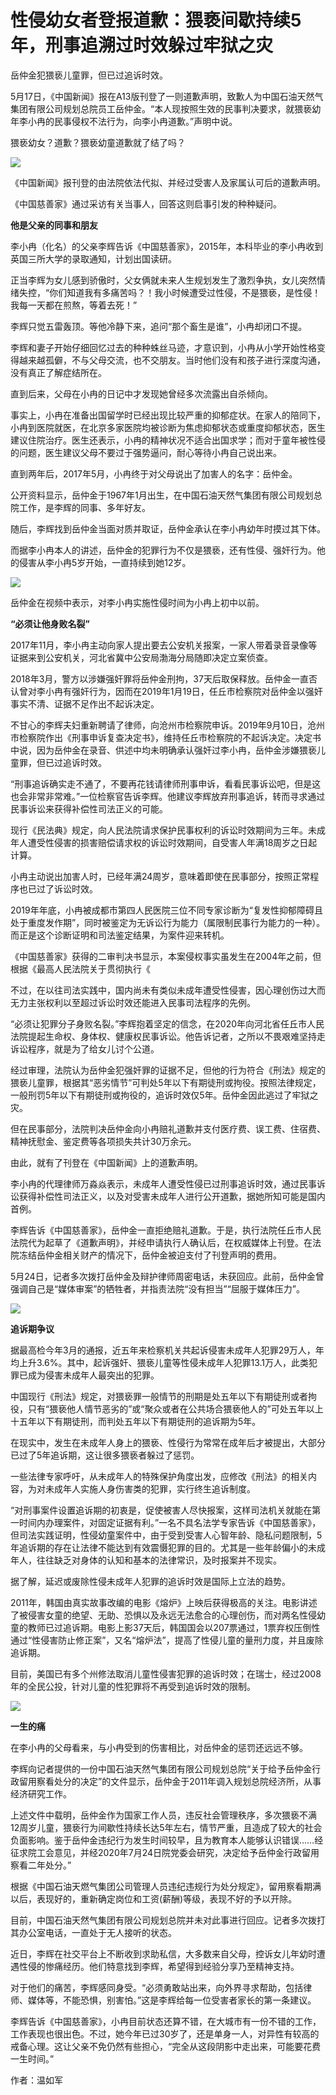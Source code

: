 # 性侵幼女者登报道歉：猥亵间歇持续5年，刑事追溯过时效躲过牢狱之灾

岳仲金犯猥亵儿童罪，但已过追诉时效。

5月17日，《中国新闻》报在A13版刊登了一则道歉声明，致歉人为中国石油天然气集团有限公司规划总院员工岳仲金。“本人现按照生效的民事判决要求，就猥亵幼年李小冉的民事侵权不法行为，向李小冉道歉。”声明中说。

猥亵幼女？道歉？猥亵幼童道歉就了结了吗？

![](https://inews.gtimg.com/om_bt/OaNcvh9sexfm76gW-l9sWI1JiAE94zMSQnCAANtigq3WgAA/1000)

《中国新闻》报刊登的由法院依法代拟、并经过受害人及家属认可后的道歉声明。

《中国慈善家》通过采访有关当事人，回答这则启事引发的种种疑问。

**他是父亲的同事和朋友**

李小冉（化名）的父亲李辉告诉《中国慈善家》，2015年，本科毕业的李小冉收到英国三所大学的录取通知，计划出国读研。

正当李辉为女儿感到骄傲时，父女俩就未来人生规划发生了激烈争执，女儿突然情绪失控，“你们知道我有多痛苦吗？！我小时候遭受过性侵，不是猥亵，是性侵！我每一天都在煎熬，等着去死！”

李辉只觉五雷轰顶。等他冷静下来，追问“那个畜生是谁”，小冉却闭口不提。

李辉和妻子开始仔细回忆过去的种种蛛丝马迹，才意识到，小冉从小学开始性格变得越来越孤僻，不与父母交流，也不交朋友。当时他们没有和孩子进行深度沟通，没有真正了解症结所在。

直到后来，父母在小冉的日记中才发现她曾经多次流露出自杀倾向。

事实上，小冉在准备出国留学时已经出现比较严重的抑郁症状。在家人的陪同下，小冉到医院就医，在北京多家医院均被诊断为焦虑抑郁状态或重度抑郁状态，医生建议住院治疗。医生还表示，小冉的精神状况不适合出国求学；而对于童年被性侵的问题，医生建议父母不要过于强势逼问，耐心等待小冉自己说出来。

直到两年后，2017年5月，小冉终于对父母说出了加害人的名字：岳仲金。

公开资料显示，岳仲金于1967年1月出生，在中国石油天然气集团有限公司规划总院工作，是李辉的同事、多年好友。

随后，李辉找到岳仲金当面对质并取证，岳仲金承认在李小冉幼年时摸过其下体。

而据李小冉本人的讲述，岳仲金的犯罪行为不仅是猥亵，还有性侵、强奸行为。他的侵害从李小冉5岁开始，一直持续到她12岁。

![](https://inews.gtimg.com/om_bt/Oqg4AgsQEY1nrK4L77u-PmGf7NqNaXj01E_-z4dBffipoAA/1000)

岳仲金在视频中表示，对李小冉实施性侵时间为小冉上初中以前。

**“必须让他身败名裂”**

2017年11月，李小冉主动向家人提出要去公安机关报案，一家人带着录音录像等证据来到公安机关，河北省冀中公安局渤海分局随即决定立案侦查。

2018年3月，警方以涉嫌强奸罪将岳仲金刑拘，37天后取保释放。岳仲金一直否认曾对李小冉有强奸行为，因而在2019年1月19日，任丘市检察院对岳仲金以强奸事实不清、证据不足作出不起诉决定。

不甘心的李辉夫妇重新聘请了律师，向沧州市检察院申诉。2019年9月10日，沧州市检察院作出《刑事申诉复查决定书》，维持任丘市检察院的不起诉决定。决定书中说，因为岳仲金在录音、供述中均未明确承认强奸过李小冉，岳仲金涉嫌猥亵儿童罪，但已过追诉时效。

“刑事追诉确实走不通了，不要再花钱请律师刑事申诉，看看民事诉讼吧，但是这也会非常非常难。”一位检察官告诉李辉。他建议李辉放弃刑事追诉，转而寻求通过民事诉讼来获得补偿性司法正义的可能。

现行《民法典》规定，向人民法院请求保护民事权利的诉讼时效期间为三年。未成年人遭受性侵害的损害赔偿请求权的诉讼时效期间，自受害人年满18周岁之日起计算。

小冉主动说出加害人时，已经年满24周岁，意味着即使在民事部分，按照正常程序也已过了诉讼时效。

2019年年底，小冉被成都市第四人民医院三位不同专家诊断为“复发性抑郁障碍且处于重度发作期”，同时被鉴定为无诉讼行为能力（属限制民事行为能力的一种）。而正是这个诊断证明和司法鉴定结果，为案件迎来转机。

《中国慈善家》获得的二审判决书显示，本案侵权事实虽发生在2004年之前，但根据《最高人民法院关于贯彻执行《

不过，在以往司法实践中，国内尚未有类似未成年遭受性侵害，因心理创伤过大而无力主张权利以至超过诉讼时效还能进入民事司法程序的先例。

“必须让犯罪分子身败名裂。”李辉抱着坚定的信念，在2020年向河北省任丘市人民法院提起生命权、身体权、健康权民事诉讼。他告诉记者，之所以不畏艰难坚持走诉讼程序，就是为了给女儿讨个公道。

经过审理，法院认为岳仲金犯强奸罪的证据不足，但他的行为符合《刑法》规定的猥亵儿童罪，根据其“恶劣情节”可判处5年以下有期徒刑或拘役。按照法律规定，一般刑罚5年以下有期徒刑或拘役的，追诉时效仅5年。岳仲金因此逃过了牢狱之灾。

但在民事部分，法院判决岳仲金向小冉赔礼道歉并支付医疗费、误工费、住宿费、精神抚慰金、鉴定费等各项损失共计30万余元。

由此，就有了刊登在《中国新闻》上的道歉声明。

李小冉的代理律师万淼焱表示，未成年人遭受性侵已过刑事追诉时效，通过民事诉讼获得补偿性司法正义，以及对受害未成年人进行公开道歉，据她所知可能是国内首例。

李辉告诉《中国慈善家》，岳仲金一直拒绝赔礼道歉。于是，执行法院任丘市人民法院代为起草了《道歉声明》，并经申请执行人确认后，在权威媒体上刊登。在法院冻结岳仲金相关财产的情况下，岳仲金被迫支付了刊登声明的费用。

5月24日，记者多次拨打岳仲金及辩护律师周密电话，未获回应。此前，岳仲金曾强调自己是“媒体审案”的牺牲者，并指责法院“没有担当”“屈服于媒体压力”。

![](https://inews.gtimg.com/om_bt/O8PeMH2INEW4hcGT93GIHw00p1tfPvAYF2fgIW4VMFcCcAA/1000)

**追诉期争议**

据最高检今年3月的通报，近五年来检察机关共起诉侵害未成年人犯罪29万人，年均上升3.6%。其中，起诉强奸、猥亵儿童等性侵未成年人犯罪13.1万人，此类犯罪已成为侵害未成年人最突出的犯罪。

中国现行《刑法》规定，对猥亵罪一般情节的刑期是处五年以下有期徒刑或者拘役，只有“猥亵他人情节恶劣的”或“聚众或者在公共场合猥亵他人的”可处五年以上十五年以下有期徒刑，而判处五年以下有期徒刑的追诉期为5年。

在现实中，发生在未成年人身上的猥亵、性侵行为常常在成年后才被提出，大部分已过了5年追诉期，这让很多猥亵者躲过了惩罚。

一些法律专家呼吁，从未成年人的特殊保护角度出发，应修改《刑法》的相关内容，为对未成年人实施人身伤害类的犯罪，实行终生追诉制度。

“对刑事案件设置追诉期的初衷是，促使被害人尽快报案，这样司法机关就能在第一时间内办理案件，对固定证据有利。”一名不具名法学专家告诉《中国慈善家》，但司法实践证明，性侵幼童案件中，由于受到受害人心智年龄、隐私问题限制，5年追诉期的存在让法律不能达到有效震慑犯罪的目的。尤其是一些年龄偏小的未成年人，往往缺乏对身体的认知和基本的法律常识，及时报案并不现实。

据了解，延迟或废除性侵未成年人犯罪的追诉时效是国际上立法的趋势。

2011年，韩国由真实故事改编的电影《熔炉》上映后获得极高的关注。电影讲述了被侵害女童的绝望、无助、恐惧以及永远无法愈合的心理创伤，而对两名性侵幼童的教师已过追诉期。电影上影37天后，韩国国会以207票通过，1票弃权压倒性通过“性侵害防止修正案”，又名“熔炉法”，提高了性侵儿童的量刑力度，并且废除追诉期。

目前，美国已有多个州修法取消儿童性侵害犯罪的追诉时效；在瑞士，经过2008年的全民公投，针对儿童的性犯罪将不再受到追诉时效的限制。

![](https://inews.gtimg.com/om_bt/OWRbDeXlMWCV0AJFzta4Lw7o3dc7wSDNCtVswUMR1jKLgAA/1000)

**一生的痛**

在李小冉的父母看来，与小冉受到的伤害相比，对岳仲金的惩罚还远远不够。

李辉向记者提供的一份中国石油天然气集团有限公司规划总院“关于给予岳仲金行政留用察看处分的决定”的文件显示，岳仲金于2011年调入规划总院经济所，从事经济研究工作。

上述文件中载明，岳仲金作为国家工作人员，违反社会管理秩序，多次猥亵不满12周岁儿童，猥亵行为间歇性持续长达5年左右，情节严重，且造成了较大的社会负面影响。鉴于岳仲金违纪行为发生时间较早，且为教育本人能够认识错误……经征求院工会意见，并经2020年7月24日院党委会研究，决定给予岳仲金行政留用察看二年处分。”

根据《中国石油天燃气集团公司管理人员违纪违规行为处分规定》，留用察看期满以后，表现好的，重新确定岗位和工资(薪酬)等级，表现不好的予以开除。

目前，中国石油天然气集团有限公司规划总院并未对此事进行回应。记者多次拨打其办公室电话，一直处于无人接听的状态。

近日，李辉在社交平台上不断收到求助私信，大多数来自父母，控诉女儿年幼时遭遇性侵的惨痛经历。他们特意找到李辉，希望得到经验分享乃至精神支持。

对于他们的痛苦，李辉感同身受。“必须勇敢站出来，向外界寻求帮助，包括律师、媒体等，不能恐惧，别害怕。”这是李辉给每一位受害者家长的第一条建议。

李辉告诉《中国慈善家》，小冉目前状态还算不错，在大城市有一份不错的工作，工作表现也很出色。不过，她今年已过30岁了，还是单身一人，对异性有较高的戒备心理。这让父亲不免仍然有些担心，“完全从这段阴影中走出来，可能要花费一生时间。”

作者：温如军

